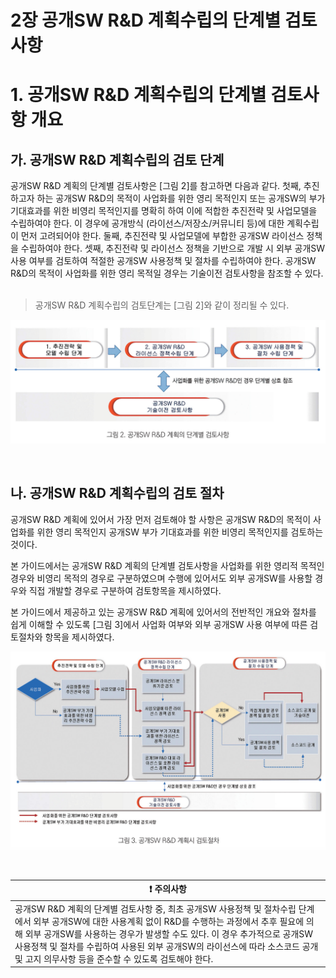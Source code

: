 # 2장 공개SW R&D 계획수립의 단계별 검토사항

# 1. 공개SW R&D 계획수립의 단계별 검토사항 개요

## 가. 공개SW R&D 계획수립의 검토 단계

공개SW R&D 계획의 단계별 검토사항은 [그림 2]를 참고하면 다음과 같다. 첫째, 추진하고자 하는 공개SW R&D의 목적이 사업화를 위한 영리 목적인지 또는 공개SW의 부가 기대효과를 위한 비영리 목적인지를 명확히 하여 이에 적합한 추진전략 및 사업모델을 수립하여야 한다. 이 경우에 공개방식 (라이선스/저장소/커뮤니티 등)에 대한 계획수립이 먼저 고려되어야 한다. 둘째, 추진전략 및 사업모델에 부합한 공개SW 라이선스 정책을 수립하여야 한다. 셋째, 추진전략 및 라이선스 정책을 기반으로 개발 시 외부 공개SW 사용 여부를 검토하여 적절한 공개SW 사용정책 및 절차를 수립하여야 한다. 공개SW R&D의 목적이 사업화를 위한 영리 목적일 경우는 기술이전 검토사항을 참조할 수 있다.<br>
<br>

> 공개SW R&D 계획수립의 검토단계는 [그림 2]와 같이 정리될 수 있다. 

<p align="center"><img src="/assets/part1/02/01/image2.jpg" alt="그림 2. 공개SW R&D 계획의 단계별 검토사항" title="그림 2. 공개SW R&D 계획의 단계별 검토사항" width="750px"></p><br>

## 나. 공개SW R&D 계획수립의 검토 절차
공개SW R&D 계획에 있어서 가장 먼저 검토해야 할 사항은 공개SW R&D의 목적이 사업화를 위한 영리 목적인지
공개SW 부가 기대효과를 위한 비영리 목적인지를 검토하는 것이다. 

본 가이드에서는 공개SW R&D 계획의 단계별 검토사항을 사업화를 위한 영리적 목적인 경우와 비영리 목적의 경우로 구분하였으며 수행에 있어서도 외부 공개SW를 사용할 경우와 직접 개발할 경우로 구분하여 검토항목을 제시하였다.

본 가이드에서 제공하고 있는 공개SW R&D 계획에 있어서의 전반적인 개요와 절차를 쉽게 이해할 수 있도록 [그림 3]에서 사업화 여부와 외부 공개SW 사용 여부에 따른 검토절차와 항목을 제시하였다. 

<p align="center"><img src="/assets/part1/02/01/image3.jpg" alt="그림 3. 공개SW R&D 계획시 검토절차" title="그림 2. 그림 3. 공개SW R&D 계획시 검토절차" width="750px"></p><br>


| <div style="width:100%"><div style="width:100%; text-align:center"> :heavy_exclamation_mark: 주의사항</div></div> |
| --------------- |
| 공개SW R&D 계획의 단계별 검토사항 중, 최초 공개SW 사용정책 및 절차수립 단계에서 외부 공개SW에 대한 사용계획 없이 R&D를 수행하는 과정에서 추후 필요에 의해 외부 공개SW를 사용하는 경우가 발생할 수도 있다. 이 경우 추가적으로 공개SW 사용정책 및 절차를 수립하여 사용된 외부 공개SW의 라이선스에 따라 소스코드 공개 및 고지 의무사항 등을 준수할 수 있도록 검토해야 한다.  |

